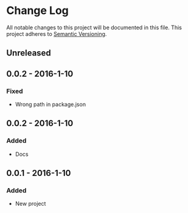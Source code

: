 # Change Log
All notable changes to this project will be documented in this file.
This project adheres to [Semantic Versioning](http://semver.org/).

## Unreleased

## 0.0.2 - 2016-1-10
### Fixed
- Wrong path in package.json

## 0.0.2 - 2016-1-10
### Added
- Docs

## 0.0.1 - 2016-1-10
### Added
- New project
